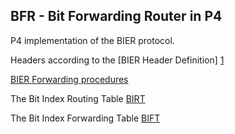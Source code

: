 ## BFR - Bit Forwarding Router in P4

P4 implementation of the BIER protocol.

Headers according to the [BIER Header Definition] [1]

[BIER Forwarding procedures][2]

The Bit Index Routing Table [BIRT][3]

The Bit Index Forwarding Table [BIFT][3]




[1]:https://tools.ietf.org/html/draft-ietf-bier-mpls-encapsulation-04#page-6

[2]:https://tools.ietf.org/html/draft-ietf-bier-architecture-03#section-6.1

[3]:https://tools.ietf.org/html/draft-ietf-bier-architecture-03#section-6.3

[4]:https://tools.ietf.org/html/draft-ietf-bier-architecture-03#section-6.4
